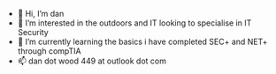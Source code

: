 - 👋 Hi, I’m dan
- 👀 I’m interested in the outdoors and IT looking to specialise in IT Security
- 🌱 I’m currently learning the basics i have completed SEC+ and NET+ through compTIA
- 📫 dan dot wood 449 at outlook dot com


